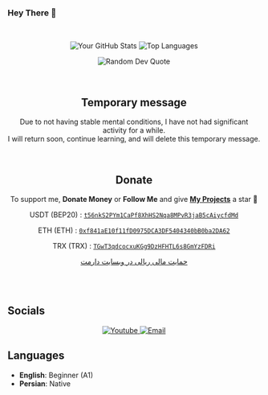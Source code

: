### Hey There 👋

<br>
<p align="center">
  <img alt="Your GitHub Stats" src="https://github-readme-stats.vercel.app/api?username=hctilg&theme=tokyonight&layout=compact&area=true&show_icons=true&hide_border=true&border_radius=15&count_private=true"/>
  <img alt="Top Languages" src="https://github-readme-stats.vercel.app/api/top-langs/?username=hctilg&langs_count=20&exclude_repo=web-shell,pinterest-crawler&hide=Make,css,html&theme=tokyonight&layout=compact&area=true&hide_border=true&border_radius=15&count_private=true"/>
</p>
<p align="center">
    <img alt="Random Dev Quote" src="https://quotes-github-readme.vercel.app/api?type=horizontal&theme=tokyonight&layout=compact&area=true&hide_border=true&border_radius=15"/>
</p>

<div align="center">
  <br/>
  <h2>Temporary message</h2>
  <p>Due to not having stable mental conditions, I have not had significant activity for a while.<br>I will return soon, continue learning, and will delete this temporary message.</p>
  <br/>
  <h2>Donate</h2>
  <p>To support me, <b>Donate Money</b> or <b>Follow Me</b> and give <a href="https://github.com/hctilg?tab=repositories"><b>My Projects</b></a> a star 🌟</p>
  <p>USDT (BEP20) : <a href="https://link.trustwallet.com/send?coin=501&address=t56nkS2PYm1CaPf8XhHS2Nqa8MPvR3jaB5cAiycfdMd&token_id=BFF6Egn3WY2QZc2B1wiZdgLdny8xKMC6PhfDnGopTmKQ"><code>t56nkS2PYm1CaPf8XhHS2Nqa8MPvR3jaB5cAiycfdMd</code></a></p>
  <p>ETH (ETH) : <a href="https://link.trustwallet.com/send?coin=60&address=0xf841aE10f11fD0975DCA3DF5404340bB0ba2DA62"><code>0xf841aE10f11fD0975DCA3DF5404340bB0ba2DA62</code></a></p>
  <p>TRX (TRX) : <a href="https://link.trustwallet.com/send?coin=195&address=TGwT3qdcocxuKGg9DzHFHTL6s8GmYzFDRi"><code>TGwT3qdcocxuKGg9DzHFHTL6s8GmYzFDRi</code></a></p>
  <p><a href="https://daramet.com/hctilg"> حمایت مالی ریالی در وبسایت دارمت</a></p>
  <br/>
  <br/>
</div>

<!--## About Me

I'm **Mahi**, a passionate **Web** and **Telegram bot** developer with a strong interest in **AI** and **Machine Learning** and **Deep Learning** and etc. I enjoy exploring new technologies and constantly learning to improve my skills. In my free time, I like to work on personal projects, contribute to open-source initiatives, and share my knowledge through tutorials and blog posts.-->

## Socials

<p align="center">
  <a href="https://youtube.com/@mahi_void">
    <img alt="Youtube" src="https://img.shields.io/badge/YouTube-ff0000.svg?logo=youtube&logoColor=white"/>
  </a>
<!--  <a href="https://t.me">
    <img alt="Telegram" src="https://img.shields.io/badge/Telegram-1da1f2.svg?logo=telegram&logoColor=white"/>
  </a>
  <a href="https://element.io/">
    <img alt="Element" src="https://img.shields.io/badge/Element-0dbd8b.svg?logo=element&logoColor=white"/>
  </a>
  <a href="https://linkedin.com/in/">
    <img alt="LinkedIn" src="https://img.shields.io/badge/LinkedIn-0077b5.svg?logo=linkedin&logoColor=white"/>
  </a> -->
  <a href="mailto:hctilg@duck.com">
    <img alt="Email" src="https://img.shields.io/badge/Email-c14438.svg?logo=gmail&logoColor=white"/>
  </a>
</p>

<!--# Tech Stack

[![Linux](https://img.shields.io/badge/-Linux-fcc624?style=flat&logo=linux&logoColor=222222)](https://linux.org/)
[![Bash](https://img.shields.io/badge/Bash-373737?style=flat&logo=gnubash&logoColor=white)](https://www.gnu.org/software/bash/)
[![Python](https://img.shields.io/badge/Python-3776ab?style=flat&logo=python&logoColor=white)](https://python.org/)
[![PHP](https://img.shields.io/badge/PHP-777bb4?style=flat&logo=php&logoColor=white)](https://php.net)
[![Laravel](https://img.shields.io/badge/Laravel-ff2d20?style=flat&logo=laravel&logoColor=white)](https://laravel.com/)
[![JavaScript](https://img.shields.io/badge/%E2%81%AA%E2%81%AC%20JavaScript-232529?style=flat&logo=javascript&logoColor=f7df1e)](https://en.wikipedia.org/wiki/JavaScript)
[![Vue](https://img.shields.io/badge/Vue.js-323232?style=flat&logo=vuedotjs&logoColor=4fc08d)](https://vuejs.org/)
[![MongoDB](https://img.shields.io/badge/MongoDB-47a248?style=flat&logo=mongodb&logoColor=white)](https://mongodb.com/)
[![MySql](https://img.shields.io/badge/MySQL-4479a1?style=flat&logo=mysql&logoColor=white)](https://mysql.com/)
[![SQLite](https://img.shields.io/badge/SQLite-003b57?style=flat&logo=sqlite&logoColor=white)](https://sqlite.org/)-->

<!--[![Rust](https://img.shields.io/badge/Rust-e43717.svg?style=flat&logo=rust&logoColor=white)](https://rust-lang.org/)
<!--[![TensorFlow](https://img.shields.io/badge/TensorFlow-ff6f00?style=flat&logo=tensorflow&logoColor=white)](https://tensorflow.org/)
[![PyTorch](https://img.shields.io/badge/PyTorch-ee4c2c?style=flat&logo=pytorch&logoColor=white)](https://pytorch.org/)
[![Keras](https://img.shields.io/badge/Keras-d00000?style=flat&logo=keras&logoColor=white)](https://keras.io/)
[![OpenCV](https://img.shields.io/badge/OpenCV-5c3ee8?style=flat&logo=opencv&logoColor=white)](https://opencv.org/)
[![Pandas](https://img.shields.io/badge/Pandas-0d6efd?style=flat&logo=pandas&logoColor=white)](https://pandas.pydata.org/)
[![NumPy](https://img.shields.io/badge/NumPy-013243?style=flat&logo=numpy&logoColor=white)](https://numpy.org/)
[![FastAPI](https://img.shields.io/badge/FastAPI-009688?style=flat&logo=fastapi&logoColor=white)](https://fastapi.tiangolo.com/)
[![Flask](https://img.shields.io/badge/Flask-white?style=flat&logo=flask&logoColor=black)](https://flask.palletsprojects.com/)-->

<!--## Currently Learning

[![Laravel](https://img.shields.io/badge/Laravel-ff2d20?style=flat&logo=laravel&logoColor=white)](https://laravel.com/)
[![MongoDB](https://img.shields.io/badge/MongoDB-47a248?style=flat&logo=mongodb&logoColor=white)](https://mongodb.com/)
[![Vue](https://img.shields.io/badge/Vue.js-323232?style=flat&logo=vuedotjs&logoColor=4fc08d)](https://vuejs.org/)-->

## Languages

- **English**: Beginner (A1)
- **Persian**: Native
